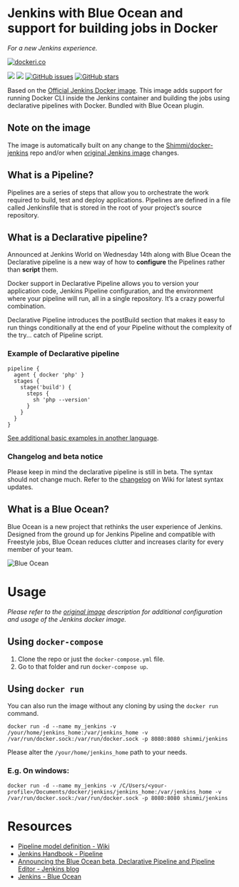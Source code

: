# Jenkins with Blue Ocean and support for building jobs in Docker
_For a new Jenkins experience._

[![dockeri.co](http://dockeri.co/image/shimmi/jenkins)](https://registry.hub.docker.com/shimmi/jenkins/)

[![](https://images.microbadger.com/badges/image/shimmi/jenkins.svg)](https://microbadger.com/images/shimmi/jenkins "Get your own image badge on microbadger.com")
[![](https://images.microbadger.com/badges/version/shimmi/jenkins.svg)](https://microbadger.com/images/shimmi/jenkins "Get your own version badge on microbadger.com")
[![GitHub issues](https://img.shields.io/github/issues/shimmi/docker-jenkins.svg "GitHub issues")](https://github.com/Shimmi/docker-jenkins/issues)
[![GitHub stars](https://img.shields.io/github/stars/shimmi/docker-jenkins.svg "GitHub stars")](https://github.com/Shimmi/docker-jenkins/stargazers)

Based on the [Official Jenkins Docker image](https://store.docker.com/community/images/jenkinsci/jenkins "official image"). This image adds support for running Docker CLI inside the Jenkins
container and building the jobs using declarative pipelines with Docker. Bundled with Blue Ocean plugin.

## Note on the image
The image is automatically built on any change to the [Shimmi/docker-jenkins](https://github.com/Shimmi/docker-jenkins) repo and/or when [original Jenkins image](https://hub.docker.com/r/_/jenkins) changes. 

## What is a Pipeline?
Pipelines are a series of steps that allow you to orchestrate the work required to build, test and deploy applications. Pipelines are defined in a file called Jenkinsfile that is stored in the root of your project’s source repository.

## What is a Declarative pipeline?
Announced at Jenkins World on Wednesday 14th along with Blue Ocean the Declarative pipeline is a
new way of how to **configure** the Pipelines rather than **script** them.

Docker support in Declarative Pipeline allows you to version your application code, Jenkins Pipeline configuration, and the environment where your pipeline will run, all in a single repository. It’s a crazy powerful combination.

Declarative Pipeline introduces the postBuild section that makes it easy to run things conditionally at the end of your Pipeline without the complexity of the try... catch of Pipeline script.

### Example of Declarative pipeline
```
pipeline {
  agent { docker 'php' }
  stages {
    stage('build') {
      steps {
        sh 'php --version'    
      }
    }
  }
}
```
[See additional basic examples in another language](https://github.com/jenkinsci/pipeline-model-definition-plugin/wiki/getting%20started#quick-start).

### Changelog and beta notice
Please keep in mind the declarative pipeline is still in beta. The syntax should not change much.
Refer to the [changelog](https://github.com/jenkinsci/pipeline-model-definition-plugin/wiki/Version-History-and-Changes) on Wiki for latest syntax updates. 

## What is a Blue Ocean?
Blue Ocean is a new project that rethinks the user experience of Jenkins. Designed from the ground up for Jenkins Pipeline and compatible with Freestyle jobs, Blue Ocean reduces clutter and increases clarity for every member of your team.

![Blue Ocean](https://raw.githubusercontent.com/Shimmi/docker-jenkins/master/docs/images/blue-ocean/pipeline-activity.png "Blue Ocean")

# Usage
_Please refer to the [original image](https://store.docker.com/images/d55eda09-d7f0-47b0-8780-3407f2f9142c?tab=description) description for additional configuration and usage of the Jenkins docker image._

## Using `docker-compose`
1. Clone the repo or just the `docker-compose.yml` file.
2. Go to that folder and run `docker-compose up`.

## Using `docker run`
You can also run the image without any cloning by using the `docker run` command.

`docker run -d --name my_jenkins -v /your/home/jenkins_home:/var/jenkins_home -v /var/run/docker.sock:/var/run/docker.sock -p 8080:8080 shimmi/jenkins`

Please alter the `/your/home/jenkins_home` path to your needs.

### E.g. On windows:
`docker run -d --name my_jenkins -v /C/Users/<your-profile>/Documents/docker/jenkins/jenkins_home:/var/jenkins_home -v /var/run/docker.sock:/var/run/docker.sock -p 8080:8080 shimmi/jenkins`

# Resources
* [Pipeline model definition - Wiki](https://github.com/jenkinsci/pipeline-model-definition-plugin/wiki/getting%20started)
* [Jenkins Handbook - Pipeline](https://jenkins.io/doc/book/pipeline/)
* [Announcing the Blue Ocean beta, Declarative Pipeline and Pipeline Editor - Jenkins blog](https://jenkins.io/blog/2016/09/19/blueocean-beta-declarative-pipeline-pipeline-editor/)
* [Jenkins - Blue Ocean](https://jenkins.io/projects/blueocean/)
